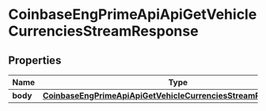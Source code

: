 
# CoinbaseEngPrimeApiApiGetVehicleCurrenciesStreamResponse

## Properties
Name | Type | Description | Notes
------------ | ------------- | ------------- | -------------
**body** | [**CoinbaseEngPrimeApiApiGetVehicleCurrenciesStreamResponseBody**](CoinbaseEngPrimeApiApiGetVehicleCurrenciesStreamResponseBody.md) |  |  [optional]



